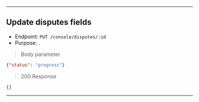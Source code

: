 

----------------------------------------------------------------------------------
## Update disputes fields
* Endpoint: `PUT /console/disputes/:id`
* Purpose: .

> Body parameter

```json
{"status": "progress"}
```
> 200 Response

```json
{}
```
----------------------------------------------------------------------------------